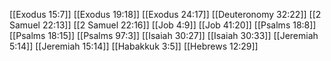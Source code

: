 [[Exodus 15:7]]
[[Exodus 19:18]]
[[Exodus 24:17]]
[[Deuteronomy 32:22]]
[[2 Samuel 22:13]]
[[2 Samuel 22:16]]
[[Job 4:9]]
[[Job 41:20]]
[[Psalms 18:8]]
[[Psalms 18:15]]
[[Psalms 97:3]]
[[Isaiah 30:27]]
[[Isaiah 30:33]]
[[Jeremiah 5:14]]
[[Jeremiah 15:14]]
[[Habakkuk 3:5]]
[[Hebrews 12:29]]
